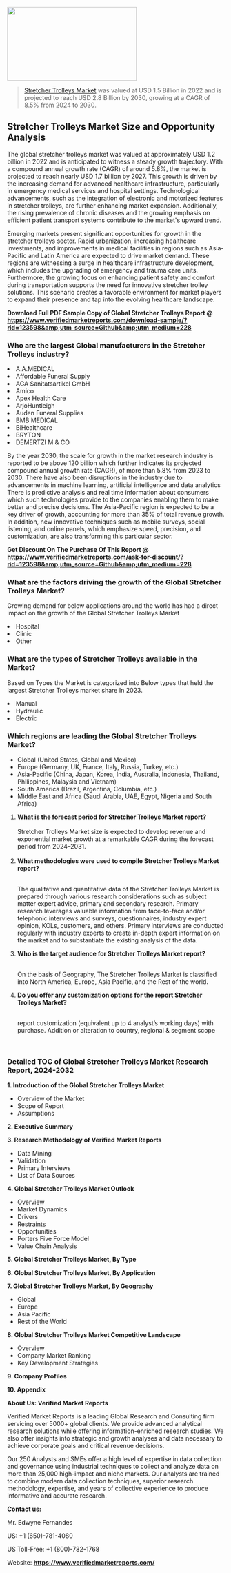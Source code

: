 <img src="https://ffe5etoiles.com/wp-content/uploads/2024/12/MST1-300x171.png" alt="" width="300" height="171" class="alignnone size-medium wp-image-20088" /><blockquote><p><p><a href="https://www.verifiedmarketreports.com/download-sample/?rid=123598&utm_source=Github&utm_medium=228" target="_blank">Stretcher Trolleys Market</a> was valued at USD 1.5 Billion in 2022 and is projected to reach USD 2.8 Billion by 2030, growing at a CAGR of 8.5% from 2024 to 2030.</p></blockquote><p><h2>Stretcher Trolleys Market Size and Opportunity Analysis</h2><p>The global stretcher trolleys market was valued at approximately USD 1.2 billion in 2022 and is anticipated to witness a steady growth trajectory. With a compound annual growth rate (CAGR) of around 5.8%, the market is projected to reach nearly USD 1.7 billion by 2027. This growth is driven by the increasing demand for advanced healthcare infrastructure, particularly in emergency medical services and hospital settings. Technological advancements, such as the integration of electronic and motorized features in stretcher trolleys, are further enhancing market expansion. Additionally, the rising prevalence of chronic diseases and the growing emphasis on efficient patient transport systems contribute to the market's upward trend.</p><p>Emerging markets present significant opportunities for growth in the stretcher trolleys sector. Rapid urbanization, increasing healthcare investments, and improvements in medical facilities in regions such as Asia-Pacific and Latin America are expected to drive market demand. These regions are witnessing a surge in healthcare infrastructure development, which includes the upgrading of emergency and trauma care units. Furthermore, the growing focus on enhancing patient safety and comfort during transportation supports the need for innovative stretcher trolley solutions. This scenario creates a favorable environment for market players to expand their presence and tap into the evolving healthcare landscape.</p></p><p class=""><strong>Download Full PDF Sample Copy of Global Stretcher Trolleys Report @ <a href="https://www.verifiedmarketreports.com/download-sample/?rid=123598&amp;utm_source=Github&amp;utm_medium=228" target="_blank">https://www.verifiedmarketreports.com/download-sample/?rid=123598&amp;utm_source=Github&amp;utm_medium=228</a></strong></p><h3 id="" class="">Who are the largest Global manufacturers in the Stretcher Trolleys industry?</h3><p><li>A.A.MEDICAL</li><li> Affordable Funeral Supply</li><li> AGA Sanitatsartikel GmbH</li><li> Amico</li><li> Apex Health Care</li><li> ArjoHuntleigh</li><li> Auden Funeral Supplies</li><li> BMB MEDICAL</li><li> BiHealthcare</li><li> BRYTON</li><li> DEMERTZI M & CO</li></p><div class=""><div class="" dir="" data-message-author-role="" data-message-id="" data-message-model-slug=""><div class=""><div class=""><div class=""><div class="" dir="" data-message-author-role="" data-message-id="" data-message-model-slug=""><div class=""><div class=""><p>By the year 2030, the scale for growth in the market research industry is reported to be above 120 billion which further indicates its projected compound annual growth rate (CAGR), of more than 5.8% from 2023 to 2030. There have also been disruptions in the industry due to advancements in machine learning, artificial intelligence and data analytics There is predictive analysis and real time information about consumers which such technologies provide to the companies enabling them to make better and precise decisions. The Asia-Pacific region is expected to be a key driver of growth, accounting for more than 35% of total revenue growth. In addition, new innovative techniques such as mobile surveys, social listening, and online panels, which emphasize speed, precision, and customization, are also transforming this particular sector.</p><p><strong>Get Discount On The Purchase Of This Report @&nbsp; <a href="https://www.verifiedmarketreports.com/ask-for-discount/?rid=123598&amp;utm_source=Github&amp;utm_medium=228" target="_blank">https://www.verifiedmarketreports.com/ask-for-discount/?rid=123598&amp;utm_source=Github&amp;utm_medium=228</a></strong></p></div></div></div></div></div></div></div></div><h3 id="" class="">What are the factors driving the growth of the Global Stretcher Trolleys Market?</h3><p id="" class="">Growing demand for below applications around the world has had a direct impact on the growth of the Global Stretcher Trolleys Market</p><p id="" class=""><li>Hospital</li><li> Clinic</li><li> Other</li></p><h3 id="" class="">What are the types of Stretcher Trolleys available in the Market?</h3><p id="" class="">Based on Types the Market is categorized into Below types that held the largest Stretcher Trolleys market share In 2023.</p><p id="" class=""><li>Manual</li><li> Hydraulic</li><li> Electric</li></p><h3 id="" class="">Which regions are leading the Global Stretcher Trolleys Market?</h3><ul><li>Global (United States, Global and Mexico)</li><li>Europe (Germany, UK, France, Italy, Russia, Turkey, etc.)</li><li>Asia-Pacific (China, Japan, Korea, India, Australia, Indonesia, Thailand, Philippines, Malaysia and Vietnam)</li><li>South America (Brazil, Argentina, Columbia, etc.)</li><li>Middle East and Africa (Saudi Arabia, UAE, Egypt, Nigeria and South Africa)</li></ul><p><ol><li><strong>What is the forecast period for Stretcher Trolleys Market report?<br /></strong><br /><span data-sheets-root="1" data-sheets-value="{&quot;1&quot;:2,&quot;2&quot;:&quot;XXXX size is expected to develop revenue and exponential market growth at a remarkable CAGR during the forecast period from 2024&ndash;2030.&quot;}" data-sheets-userformat="{&quot;2&quot;:12674,&quot;4&quot;:{&quot;1&quot;:2,&quot;2&quot;:16776960},&quot;10&quot;:2,&quot;11&quot;:0,&quot;15&quot;:&quot;Arial&quot;,&quot;16&quot;:12}">Stretcher Trolleys Market size is expected to develop revenue and exponential market growth at a remarkable CAGR during the forecast period from 2024&ndash;2031.</span><br /><br /></li><li><strong>What methodologies were used to compile Stretcher Trolleys Market report?<br /><br /></strong><p>The qualitative and quantitative data of the&nbsp;Stretcher Trolleys Market is prepared through various research considerations such as subject matter expert advice, primary and secondary research. Primary research leverages valuable information from face-to-face and/or telephonic interviews and surveys, questionnaires, industry expert opinion, KOLs, customers, and others. Primary interviews are conducted regularly with industry experts to create in-depth expert information on the market and to substantiate the existing analysis of the data.&nbsp;</p></li><li><strong>Who is the target audience for Stretcher Trolleys Market report?<br /><br /></strong><p>On the basis of Geography, The&nbsp;Stretcher Trolleys Market is classified into North America, Europe, Asia Pacific, and the Rest of the world.</p></li><li><strong>Do you offer any customization options for the report Stretcher Trolleys Market?<br /><br /></strong><p>report customization (equivalent up to 4 analyst&rsquo;s working days) with purchase. Addition or alteration to country, regional &amp; segment scope</p><p>&nbsp;</p></li></ol></p><h3 id="" class="">Detailed TOC of Global Stretcher Trolleys Market Research Report, 2024-2032</h3><p id="" class=""><strong>1. Introduction of the Global Stretcher Trolleys Market</strong></p><ul><li>Overview of the Market</li><li>Scope of Report</li><li>Assumptions</li></ul><p id="" class=""><strong>2. Executive Summary</strong></p><p id="" class=""><strong>3. Research Methodology of&nbsp;Verified Market Reports</strong></p><ul><li>Data Mining</li><li>Validation</li><li>Primary Interviews</li><li>List of Data Sources</li></ul><p id="" class=""><strong>4. Global Stretcher Trolleys Market Outlook</strong></p><ul><li>Overview</li><li>Market Dynamics</li><li>Drivers</li><li>Restraints</li><li>Opportunities</li><li>Porters Five Force Model</li><li>Value Chain Analysis</li></ul><p id="" class=""><strong>5. Global Stretcher Trolleys Market, By&nbsp;Type</strong></p><p id="" class=""><strong>6. Global Stretcher Trolleys Market, By Application</strong></p><p id="" class=""><strong>7. Global Stretcher Trolleys Market, By Geography</strong></p><ul><li>Global</li><li>Europe</li><li>Asia Pacific</li><li>Rest of the World</li></ul><p id="" class=""><strong>8. Global Stretcher Trolleys Market Competitive Landscape</strong></p><ul><li>Overview</li><li>Company Market Ranking</li><li>Key Development Strategies</li></ul><p id="" class=""><strong>9. Company Profiles</strong></p><p id="" class=""><strong>10. Appendix</strong></p><p id="" class=""><strong>About Us: Verified Market Reports</strong></p><p id="" class="">Verified Market Reports is a leading Global Research and Consulting firm servicing over 5000+ global clients. We provide advanced analytical research solutions while offering information-enriched research studies. We also offer insights into strategic and growth analyses and data necessary to achieve corporate goals and critical revenue decisions.</p><p id="" class="">Our 250 Analysts and SMEs offer a high level of expertise in data collection and governance using industrial techniques to collect and analyze data on more than 25,000 high-impact and niche markets. Our analysts are trained to combine modern data collection techniques, superior research methodology, expertise, and years of collective experience to produce informative and accurate research.</p><p id="" class=""><strong>Contact us:</strong></p><p id="" class="">Mr. Edwyne Fernandes</p><p id="" class="">US: +1 (650)-781-4080</p><p id="" class="">US Toll-Free: +1 (800)-782-1768</p><p id="" class="">Website: <a target="" data-test-app-aware-link=""><strong>https://www.verifiedmarketreports.com/</strong></a></p>
